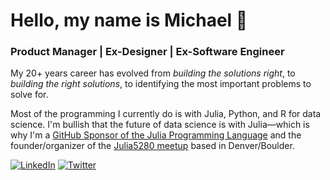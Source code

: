# Hello, my name is Michael 👋

<!--
**michaelmallari/michaelmallari** is a ✨ _special_ ✨ repository because its `README.md` (this file) appears on your GitHub profile.  Here are some ideas to get you started:
- 🔭 I’m currently working on ...
- 🌱 I’m currently learning ...
- 👯 I’m looking to collaborate on ...
- 🤔 I’m looking for help with ...
- 💬 Ask me about ...
- 📫 How to reach me: ...
- 😄 Pronouns: ...
- ⚡ Fun fact: ...
-->

### Product Manager | Ex-Designer | Ex-Software Engineer

My 20+ years career has evolved from *building the solutions right*, to *building the right solutions*, to identifying the most important problems to solve for.

Most of the programming I currently do is with Julia, Python, and R for data science.  I'm bullish that the future of data science is with Julia—which is why I'm a [GitHub Sponsor of the Julia Programming Language](https://github.com/sponsors/JuliaLang) and the founder/organizer of the [Julia5280 meetup](https://www.meetup.com/Julia5280-Julia-Programming-Language/) based in Denver/Boulder.

[![LinkedIn](https://img.shields.io/badge/mmallari-blue?style=flat&logo=linkedin&labelColor=blue)](https://www.linkedin.com/in/mmallari)
[![Twitter](https://img.shields.io/badge/-@MichaelMallari-1ca0f1?style=flat-square&logo=twitter&logoColor=white&link=https://twitter.com/MichaelMallari)](https://twitter.com/MichaelMallari)

